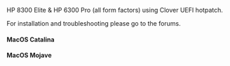 HP 8300 Elite & HP 6300 Pro (all form factors) using Clover UEFI hotpatch.

For installation and troubleshooting please go to the forums.

#### MacOS Catalina


#### MacOS Mojave
